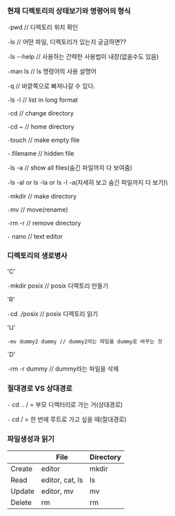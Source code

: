 ### 현재 디렉토리의 상태보기와 명령어의 형식

`-`pwd // 디렉토리 위치 확인

`-`ls // 어떤 파일, 디렉토리가 있는지 궁금하면??

`-`ls --help // 사용하는 간략한 사용법이 내장(없을수도 있음)

`-`man ls // ls 명령어의 사용 설명어 

`-`q // 바깥쪽으로 빠져나갈 수 있다.

`-`ls -l // list in long format

`-`cd // change directory

`-`cd ~ // home directory

`-`touch // make empty file

`-`.filename // hidden file

`-`ls -a // show all files(숨긴 파일까지 다 보여줌)

`-`ls -al or ls -la or ls -l -a(자세히 보고 숨긴 파일까지 다 보기)\

`-`mkdir // make directory

`-`mv // move(rename)

`-`rm -r // remove directory

`-` nano // text editor

### 디렉토리의 생로병사

'C'

`-`mkdir posix // posix 디렉토리 만들기

'R'

`-`cd ./posix // posix 디렉토리 읽기

'U'

`-mv dummy2 dummy // dummy2라는 파일을 dummy로 바꾸는 것`

`D'

`-`rm -r dummy // dummy라는 파일을 삭제

###  절대경로 VS 상대경로

`-` cd .. / = 부모 디렉터리로 가는 거(상대경로)

`-` cd / = 한 번에 루트로 가고 싶을 때(절대경로)



### 파일생성과 읽기

|        | File            | Directory |
| ------ | --------------- | --------- |
| Create | editor          | mkdir     |
| Read   | editor, cat, ls | ls        |
| Update | editor, mv      | mv        |
| Delete | rm              | rm        |

